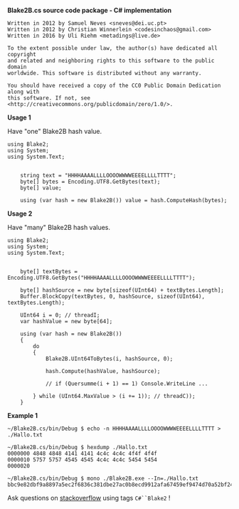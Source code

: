 ﻿
**﻿﻿Blake2B.cs source code package - C# implementation**

```
Written in 2012 by Samuel Neves <sneves@dei.uc.pt>
Written in 2012 by Christian Winnerlein <codesinchaos@gmail.com>
Written in 2016 by Uli Riehm <metadings@live.de>

To the extent possible under law, the author(s) have dedicated all copyright
and related and neighboring rights to this software to the public domain
worldwide. This software is distributed without any warranty.

You should have received a copy of the CC0 Public Domain Dedication along with
this software. If not, see <http://creativecommons.org/publicdomain/zero/1.0/>.
```

**Usage 1**

Have "one" Blake2B hash value.

```
using Blake2;
using System;
using System.Text;


	string text = "HHHHAAAALLLLOOOOWWWWEEEELLLLTTTT";
	byte[] bytes = Encoding.UTF8.GetBytes(text);
	byte[] value;

	using (var hash = new Blake2B()) value = hash.ComputeHash(bytes);

```

**Usage 2**

Have "many" Blake2B hash values.

```
using Blake2;
using System;
using System.Text;


	byte[] textBytes = Encoding.UTF8.GetBytes("HHHHAAAALLLLOOOOWWWWEEEELLLLTTTT");

	byte[] hashSource = new byte[sizeof(UInt64) + textBytes.Length];
	Buffer.BlockCopy(textBytes, 0, hashSource, sizeof(UInt64), textBytes.Length);

	UInt64 i = 0; // threadI;
	var hashValue = new byte[64];

	using (var hash = new Blake2B())
	{
		do
		{
			Blake2B.UInt64ToBytes(i, hashSource, 0);

			hash.Compute(hashValue, hashSource);

			// if (Quersumme(i + 1) == 1) Console.WriteLine ...

		} while (UInt64.MaxValue > (i += 1)); // threadC));
	}

```

**Example 1**

```
~/Blake2B.cs/bin/Debug $ echo -n HHHHAAAALLLLOOOOWWWWEEEELLLLTTTT > ./Hallo.txt

~/Blake2B.cs/bin/Debug $ hexdump ./Hallo.txt 
0000000 4848 4848 4141 4141 4c4c 4c4c 4f4f 4f4f
0000010 5757 5757 4545 4545 4c4c 4c4c 5454 5454
0000020

~/Blake2B.cs/bin/Debug $ mono ./Blake2B.exe --In=./Hallo.txt
bbc9e82dbf9a8897a5ec2f6836c381dbe27ac0b8ecd9912afa67459ef9474d70a52bf24ad5dcf29dbb8004d19a387b6516cc47ffae99d59d52efc013456c6b48
```

Ask questions on [stackoverflow](http://stackoverflow.com/questions/tagged/c%23+blake2) using tags `C#``Blake2` !

